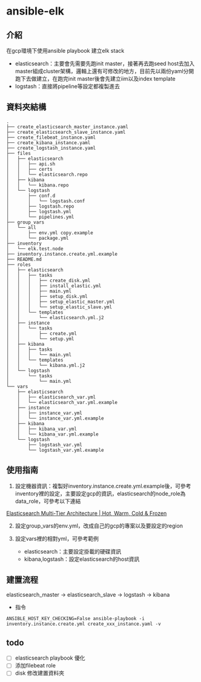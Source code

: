 # ansible-elk

## 介紹
在gcp環境下使用ansible playbook 建立elk stack
- elasticsearch：主要會先需要先跑init master，接著再去跑seed host去加入master組成cluster架構，邏輯上還有可修改的地方，目前先以兩份yaml分開跑下去做建立，在跑完init master後會先建立iim以及index template
- logstash：直接將pipeline等設定都複製進去
## 資料夾結構
```shell
.
├── create_elasticsearch_master_instance.yaml
├── create_elasticsearch_slave_instance.yaml
├── create_filebeat_instance.yaml
├── create_kibana_instance.yaml
├── create_logstash_instance.yaml
├── files
│   ├── elasticsearch
│   │   ├── api.sh
│   │   ├── certs
│   │   └── elasticsearch.repo
│   ├── kibana
│   │   └── kibana.repo
│   └── logstash
│       ├── conf.d
│       │   └── logstash.conf
│       ├── logstash.repo
│       ├── logstash.yml
│       └── pipelines.yml
├── group_vars
│   └── all
│       ├── env.yml copy.example
│       └── package.yml
├── inventory
│   └── elk.test.node
├── inventory.instance.create.yml.example
├── README.md
├── roles
│   ├── elasticsearch
│   │   ├── tasks
│   │   │   ├── create_disk.yml
│   │   │   ├── install_elastic.yml
│   │   │   ├── main.yml
│   │   │   ├── setup_disk.yml
│   │   │   ├── setup_elastic_master.yml
│   │   │   └── setup_elastic_slave.yml
│   │   └── templates
│   │       └── elasticsearch.yml.j2
│   ├── instance
│   │   └── tasks
│   │       ├── create.yml
│   │       └── setup.yml
│   ├── kibana
│   │   ├── tasks
│   │   │   └── main.yml
│   │   └── templates
│   │       └── kibana.yml.j2
│   └── logstash
│       └── tasks
│           └── main.yml
└── vars
    ├── elasticsearch
    │   ├── elasticsearch_var.yml
    │   └── elasticsearch_var.yml.example
    ├── instance
    │   ├── instance_var.yml
    │   └── instance_var.yml.example
    ├── kibana
    │   ├── kibana_var.yml
    │   └── kibana_var.yml.example
    └── logstash
        ├── logstash_var.yml
        └── logstash_var.yml.example
```

## 使用指南
1. 設定機器資訊：複製好inventory.instance.create.yml.example後，可參考inventory裡的設定，主要設定gcp的資訊，elasticsearch的node_role為data_role，可參考以下連結

[Elasticsearch Multi\-Tier Architecture \| Hot, Warm, Cold & Frozen](https://opster.com/guides/elasticsearch/capacity-planning/elasticsearch-hot-warm-cold-frozen-architecture/)

2. 設定group_vars的env.yml，改成自己的gcp的專案以及要設定的region

3. 設定vars裡的相對yml，可參考範例
   - elasticsearch：主要設定掛載的硬碟資訊
   - kibana,logstash：設定elasticsearch的host資訊

## 建置流程
elasticsearch_master -> elasticsearch_slave -> logstash -> kibana

- 指令
```shell
ANSIBLE_HOST_KEY_CHECKING=False ansible-playbook -i inventory.instance.create.yml create_xxx_instance.yaml -v
```

## todo

- [ ] elasticsearch playbook 優化
- [ ] 添加filebeat role
- [ ] disk 修改建置資料夾